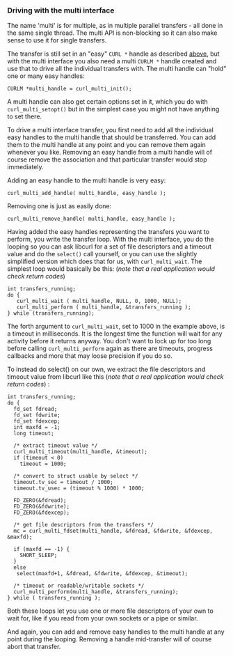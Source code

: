### Driving with the multi interface

The name 'multi' is for multiple, as in multiple parallel transfers - all done
in the same single thread. The multi API is non-blocking so it can also make
sense to use it for single transfers.

The transfer is still set in an "easy" `CURL *` handle as described
[above](libcurl-easyhandle.md), but with the multi interface you also need a
multi `CURLM *` handle created and use that to drive all the individual
transfers with. The multi handle can "hold" one or many easy handles:

    CURLM *multi_handle = curl_multi_init();

A multi handle can also get certain options set in it, which you do with
`curl_multi_setopt()` but in the simplest case you might not have anything to
set there.

To drive a multi interface transfer, you first need to add all the individual
easy handles to the multi handle that should be transferred. You can add them
to the multi handle at any point and you can remove them again whenever you
like.  Removing an easy handle from a multi handle will of course remove the
association and that particular transfer would stop immediately.

Adding an easy handle to the multi handle is very easy:

    curl_multi_add_handle( multi_handle, easy_handle );

Removing one is just as easily done:

    curl_multi_remove_handle( multi_handle, easy_handle );

Having added the easy handles representing the transfers you want to perform,
you write the transfer loop. With the multi interface, you do the looping so
you can ask libcurl for a set of file descriptors and a timeout value and do
the `select()` call yourself, or you can use the slightly simplified version
which does that for us, with `curl_multi_wait`. The simplest loop would
basically be this: (*note that a real application would check return codes*)

    int transfers_running;
    do {
       curl_multi_wait ( multi_handle, NULL, 0, 1000, NULL);
       curl_multi_perform ( multi_handle, &transfers_running );
    } while (transfers_running);

The forth argument to `curl_multi_wait`, set to 1000 in the example above, is
a timeout in milliseconds. It is the longest time the function will wait for
any activity before it returns anyway. You don't want to lock up for too long
before calling `curl_multi_perform` again as there are timeouts, progress
callbacks and more that may loose precision if you do so.

To instead do select() on our own, we extract the file descriptors and timeout
value from libcurl like this (*note that a real application would check return
codes*) :

    int transfers_running;
    do {
      fd_set fdread;
      fd_set fdwrite;
      fd_set fdexcep;
      int maxfd = -1;
      long timeout;

      /* extract timeout value */
      curl_multi_timeout(multi_handle, &timeout);
      if (timeout < 0)
        timeout = 1000;

      /* convert to struct usable by select */
      timeout.tv_sec = timeout / 1000;
      timeout.tv_usec = (timeout % 1000) * 1000;

      FD_ZERO(&fdread);
      FD_ZERO(&fdwrite);
      FD_ZERO(&fdexcep);

      /* get file descriptors from the transfers */
      mc = curl_multi_fdset(multi_handle, &fdread, &fdwrite, &fdexcep, &maxfd);

      if (maxfd == -1) {
        SHORT_SLEEP;
      }
      else
       select(maxfd+1, &fdread, &fdwrite, &fdexcep, &timeout);

      /* timeout or readable/writable sockets */
      curl_multi_perform(multi_handle, &transfers_running);
    } while ( transfers_running );

Both these loops let you use one or more file descriptors of your own to wait
for, like if you read from your own sockets or a pipe or similar.

And again, you can add and remove easy handles to the multi handle at any
point during the looping. Removing a handle mid-transfer will of course abort
that transfer.
